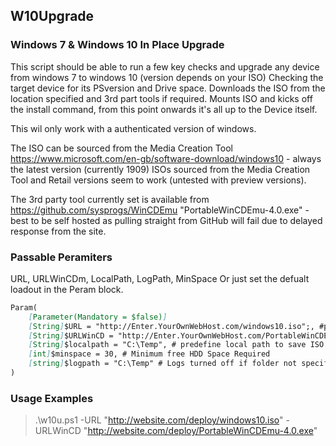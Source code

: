## W10Upgrade

### Windows 7 & Windows 10 In Place Upgrade

  This script should be able to run a few key checks and upgrade any device from windows 7 to windows 10 (version depends on your ISO) 
  Checking the target device for its PSversion and Drive space.
  Downloads the ISO from the location specified and 3rd part tools if required.
  Mounts ISO and kicks off the install command, from this point onwards it's all up to the Device itself.
  
  This wil only work with a authenticated version of windows.
  
  The ISO can be sourced from the Media Creation Tool https://www.microsoft.com/en-gb/software-download/windows10 - always the latest version (currently 1909)
  ISOs sourced from the Media Creation Tool and Retail versions seem to work (untested with preview versions).

The 3rd party tool currently set is available from https://github.com/sysprogs/WinCDEmu "PortableWinCDEmu-4.0.exe" - best to be self hosted as pulling straight from GitHub will fail due to delayed response from the site.


### Passable Peramiters

URL, URLWinCDm, LocalPath, LogPath, MinSpace
Or just set the defualt loadout in the Peram block.

```markdown
Param(
    [Parameter(Mandatory = $false)] 
    [String]$URL = "http://Enter.YourOwnWebHost.com/windows10.iso";, #pre defined URL for ISO
    [String]$URLWinCD = "http://Enter.YourOwnWebHost.com/PortableWinCDEmu-4.0.exe";, #WinCDEmu to mount the ISO
    [String]$localpath = "C:\Temp", # predefine local path to save ISO - IMPORTANT No trailing "\"
    [int]$minspace = 30, # Minimum free HDD Space Required
    [string]$logpath = "C:\Temp" # Logs turned off if folder not specified.
)

```

### Usage Examples
>.\w10u.ps1 -URL "http://website.com/deploy/windows10.iso" -URLWinCD "http://website.com/deploy/PortableWinCDEmu-4.0.exe" 

